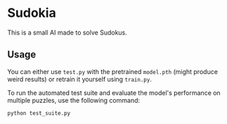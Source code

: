 # Sudokia
This is a small AI made to solve Sudokus.

## Usage

You can either use `test.py` with the pretrained `model.pth` (might produce weird results) or retrain it yourself using `train.py`.

To run the automated test suite and evaluate the model's performance on multiple puzzles, use the following command:

```
python test_suite.py
```

